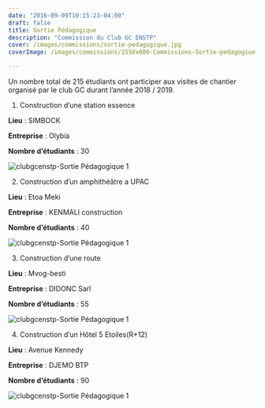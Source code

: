 ```yaml
---
date: "2016-09-09T10:15:23-04:00"
draft: false
title: Sortie Pédagogique
description: "Commission du Club GC ENSTP"
cover: /images/commissions/sortie-pedagogique.jpg
coverImage: /images/commissions/1550x600-Commissions-Sortie-pedagogiue-Club-GC-ENSTP-AGHA-Esthelyne.jpg

---
```


<!-- <h3 id="marketing-oriented-to-the-targated-customers">
En construction</h3> -->

Un nombre total de 215 étudiants ont participer aux visites de chantier organisé par le club GC durant l’année 2018 / 2019.

1. Construction d’une station essence

  <b>Lieu</b> : SIMBOCK

  <b>Entreprise</b> : Olybia

  <b>Nombre d’étudiants</b> : 30

  <img class="img-fluid w-100 mb-60 rounded-top" src="/images/commissions/visit-1.jpg" alt="clubgcenstp-Sortie Pédagogique 1">
  

2. Construction d’un amphithéâtre a UPAC


  <b>Lieu</b> : Etoa Meki

  <b>Entreprise</b> : KENMALI construction

  <b>Nombre d’étudiants</b> : 40

  <img class="img-fluid w-100 mb-60 rounded-top" src="/images/commissions/visit-1.jpg" alt="clubgcenstp-Sortie Pédagogique 1">

3. Construction d’une route

  <b>Lieu</b> : Mvog-besti

  <b>Entreprise</b> : DIDONC Sarl

  <b>Nombre d’étudiants</b> : 55

  <img class="img-fluid w-100 mb-60 rounded-top" src="/images/commissions/visit-1.jpg" alt="clubgcenstp-Sortie Pédagogique 1">

4. Construction d’un Hôtel 5 Etoiles(R+12)

  <b>Lieu</b> : Avenue Kennedy

  <b>Entreprise</b> : DJEMO BTP

  <b>Nombre d’étudiants</b> : 90
  
  <img class="img-fluid w-100 mb-60 rounded-top" src="/images/commissions/visit-1.jpg" alt="clubgcenstp-Sortie Pédagogique 1">